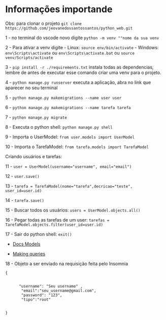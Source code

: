 # Informações importande 

Obs: para clonar o projeto ```git clone https://github.com/jeovanedossantossantos/python_web.git```


1 - no terminal do vscode novo digite ```python -m venv ""nome da sua venv```

2 - Para ativar a venv digite
    - Linux: ```source env/bin/activate```
    - Windows: ```env\Scripts\activate``` ou ```env\Scripts\activate.bat``` ou ```source venv/Scripts/activate```
    
3 - ```pip install -r ./requirements.txt``` instala todas as dependencias, lembre de antes de executar esse comando criar uma venv para o projeto.

4 - ```python manage.py runserver``` executa a aplicação, abra no link que aparecer no seu terminal

5 - ```python manage.py makemigrations --name user user```

6 - ```python manage.py makemigrations --name tarefa tarefa```

7 - ```python manage.py migrate```

8 - Executa o python shell: ```python manage.py shell```

9 - Importa o UserModel: ```from user.models import UserModel```

10 - Importa o TarefaModel: ```from tarefa.models import TarefaModel```

Criando usuários e tarefas:

11 - ```user = UserModel(username="username", email="email")```

12 - ```user.save()```

13 - ```tarefa = TarefaModel(nome="tarefa",decricao="teste", user_id=user.id)```

14 - ```tarefa.save()```

15 - Buscar todos os usuários: ```users = UserModel.objects.all()```

16 - Pegar todas as tarefas de um user: ```tarefas = TarefaModel.objects.filter(user_id=user.id)```

17 - Sair do python shell: ```exit()```

   - <a href="https://docs.djangoproject.com/en/4.2/topics/db/models/">Docs Models</a>

   - <a href="https://docs.djangoproject.com/en/4.2/topics/db/queries/">Making queries</a>

18 - Objeto a ser enviado na requisição feita pelo Insomnia
```
{


      "username": "Seu username" ,
       "email":"seu_username@gmail.com",
       "password": "123",
       "tipo":"root"
 
    
}

```
